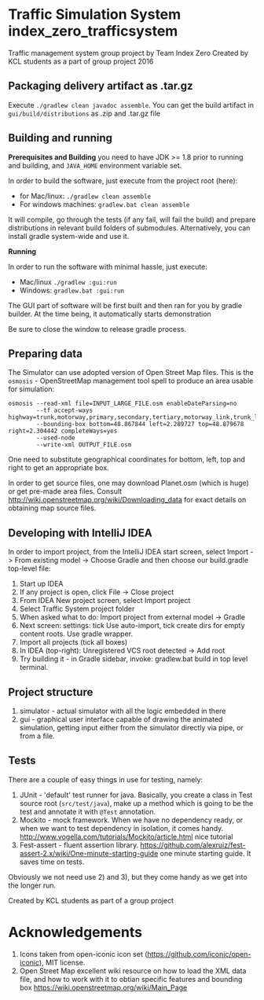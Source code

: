 # Traffic Simulation System index_zero_trafficsystem

Traffic management system group project by Team Index Zero
Created by KCL students as a part of group project 2016

## Packaging delivery artifact as .tar.gz

Execute `./gradlew clean javadoc assemble`. You can get the build artifact in `gui/build/distributions` as .zip and .tar.gz file

## Building and running

**Prerequisites and Building** you need to have JDK >= 1.8 prior to running and building, and `JAVA_HOME` environment variable set.

In order to build the software, just execute from the project root (here):

 * for Mac/linux: `./gradlew clean assemble`
 * For windows machines: `gradlew.bat clean assemble`

It will compile, go through the tests (if any fail, will fail the build) and prepare distributions in relevant build
folders of submodules. Alternatively, you can install gradle system-wide and use it.

**Running**

In order to run the software with minimal hassle, just execute:
 * Mac/linux `./gradlew :gui:run`
 * Windows: `gradlew.bat :gui:run`

The GUI part of software will be first built and then ran for you by gradle builder. At the time being, it automatically
starts demonstration

Be sure to close the window to release gradle process.

## Preparing data

The Simulator can use adopted version of Open Street Map files. This is the `osmosis` - OpenStreetMap management tool
spell to produce an area usable for simulation:

```
osmosis --read-xml file=INPUT_LARGE_FILE.osm enableDateParsing=no
        --tf accept-ways highway=trunk,motorway,primary,secondary,tertiary,motorway_link,trunk_link,primary_link,secondary_link,tertiary_link
        --bounding-box bottom=48.867844 left=2.289727 top=48.879678 right=2.304442 completeWays=yes
        --used-node
        --write-xml OUTPUT_FILE.osm
```

One need to substitute geographical coordinates for bottom, left, top and right to get an appropriate box.

In order to get source files, one may download Planet.osm (which is huge) or get pre-made area files. Consult
http://wiki.openstreetmap.org/wiki/Downloading_data for exact details on obtaining map source files.

## Developing with IntelliJ IDEA

 In order to import project, from the IntelliJ IDEA start screen, select Import -> From existing model -> Choose Gradle
 and then choose our build.gradle top-level file:

1. Start up IDEA
2. If any project is open, click File -> Close project
3. From IDEA New project screen, select Import project
4. Select Traffic System project folder
5. When asked what to do: Import project from external model -> Gradle
6. Next screen: settings: tick Use auto-import, tick create dirs for empty content roots. Use gradle wrapper.
7. Import all projects (tick all boxes)
8. In IDEA (top-right): Unregistered VCS root detected -> Add root
9. Try building it - in Gradle sidebar, invoke: gradlew.bat build in top level terminal.


## Project structure

1. simulator - actual simulator with all the logic embedded in there
2. gui - graphical user interface capable of drawing the animated simulation, getting input either from the simulator
 directly via pipe, or from a file.

## Tests

There are a couple of easy things in use for testing, namely:

1. JUnit - 'default' test runner for java. Basically, you create a class in Test source root (`src/test/java`), make up
 a method which is going to be the test and annotate it with `@Test` annotation.
2. Mockito - mock framework. When we have no dependency ready, or when we want to test dependency in isolation, it comes handy. http://www.vogella.com/tutorials/Mockito/article.html nice tutorial
3. Fest-assert - fluent assertion library. https://github.com/alexruiz/fest-assert-2.x/wiki/One-minute-starting-guide one minute starting guide. It saves time on tests.

Obviously we not need use 2) and 3), but they come handy as we get into the longer run.

Created by KCL students as part of a group project


# Acknowledgements

1. Icons taken from open-iconic icon set (https://github.com/iconic/open-iconic), MIT license.
2. Open Street Map excellent wiki resource on how to load the XML data file, and how to work with it to obtian specific
 features and bounding box https://wiki.openstreetmap.org/wiki/Main_Page